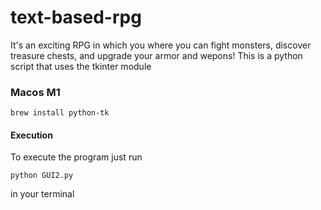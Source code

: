 # text-based-rpg
It's an exciting RPG in which you where you can fight monsters, discover treasure chests, and upgrade your armor and wepons!
This is a python script that uses the tkinter module

### Macos M1
```
brew install python-tk
```
#### Execution
To execute the program just run 
```
python GUI2.py
```
in your terminal
